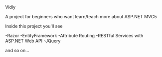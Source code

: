 Vidly

A project for beginners who want learn/teach more about ASP.NET MVC5

Inside this project you'll see

-Razor
-EntityFramework
-Attribute Routing
-RESTful Services with ASP.NET Web API
-JQuery

and so on...


